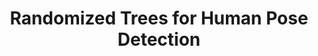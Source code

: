 ---
title: "Randomized Trees for Human Pose Detection"
year: 2008
pdf_url: "http://www.robots.ox.ac.uk/~phst/Papers/2008/CVPR08/CVPR2008-RandomForest.pdf"
category: "vision"
author_list: "Gregory Rogez, Jon Rihan, Srikumar Ramalingam, Carlos Orrite, Philip H.S. Torr"
grant: "NULL"
pub_in: "In Proceedings IEEE Conference of Computer Vision and Pattern Recognition"
---